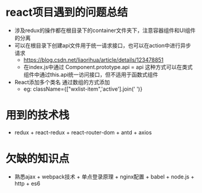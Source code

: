 # react项目遇到的问题总结
+ 涉及redux的操作都在根目录下的container文件夹下，注意容器组件和UI组件的分离
+ 可以在根目录下创建api文件用于统一请求接口，也可以在action中进行异步请求
    - https://blog.csdn.net/liaorihua/article/details/123478851
    - 在index.js中通过
        Component.prototype.api = api
        这种方式可以在类式组件中通过this.api统一访问接口，但不适用于函数式组件
+ React添加多个类名  通过数组的方式添加
    - eg: className={["wxlist-item",'active'].join(' ')}

# 用到的技术栈
+ redux + react-redux + react-router-dom + antd + axios


# 欠缺的知识点
 + 熟悉ajax + webpack技术 + 单点登录原理 + nginx配置 + babel + node.js + http + es6